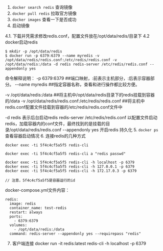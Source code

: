 1. `docker search redis`  查询镜像
2. `docker pull redis`  拉取官方镜像
3. `docker images`  查看一下是否成功
4. 启动镜像

4.1. 下载并凭需求修改redis.conf，配置文件放在/opt/data/redis/目录下
4.2  docker启动redis

```
$ mkdir -p /opt/data/redis
$ docker run -p 6379:6379 --name myredis -v /opt/data/redis/redis.conf:/etc/redis/redis.conf -v /opt/data/redis:/data -d redis redis-server /etc/redis/redis.conf --appendonly yes 
```
命令解释说明：
-p 6379:6379  ##端口映射，:前表示主机部分，:后表示容器部分。
--name myredis  ##指定容器名称，查看和进行操作都比较方便。

-v /opt/data/redis:/data ##将主机中/opt/data/redis目录下的redis挂载到容器的/data
-v /opt/data/redis/redis.conf:/etc/redis/redis.conf ##将主机中redis.conf配置文件挂载到容器的/etc/redis/redis.conf文件中

-d redis 表示后台启动redis
redis-server /etc/redis/redis.conf  以配置文件启动redis，加载容器内的conf文件，最终找到的是挂载的目录/opt/data/redis/redis.conf
--appendonly yes 开启redis 持久化
5. `docker ps` 查看容器启动情况
6. 连接redis的几种方式

```
docker exec -ti 5f4c4cf5a5f5 redis-cli

docker exec -ti 5f4c4cf5a5f5 redis-cli a "redis passwd"

docker exec -ti 5f4c4cf5a5f5 redis-cli -h localhost -p 6379 
docker exec -ti 5f4c4cf5a5f5 redis-cli -h 127.0.0.1 -p 6379 
docker exec -ti 5f4c4cf5a5f5 redis-cli -h 172.17.0.3 -p 6379

// 注意，5f4c4cf5a5f5是容器运行的id
```
docker-compose.yml文件内容：
```
redis:
  image: redis
  container_name: test-redis
  restart: always
  ports:
    - 6379:6379
  volumes:
    - /opt/data/redis:/data
  command: redis-server --appendonly yes --requirepass "redis"
```

7. 客户端连接
docker run -it redis:latest redis-cli -h localhost -p 6379